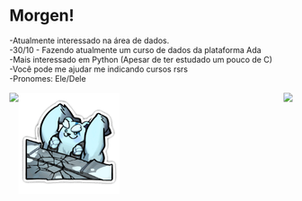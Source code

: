 <!--
**sanshee2/sanshee2** is a ✨ _special_ ✨ repository because its `README.md` (this file) appears on your GitHub profile.

Here are some ideas to get you started:

- 🔭 I’m currently working on ...
- 🌱 I’m currently learning ...
- 👯 I’m looking to collaborate on ...
- 🤔 I’m looking for help with ...
- 💬 Ask me about ...
- 📫 How to reach me: ...
- 😄 Pronouns: ...
- ⚡ Fun fact: ...
-->
<div>
<h1> Morgen! </h1>
-Atualmente interessado na área de dados. <br>
-30/10 - Fazendo atualmente um curso de dados da plataforma Ada  <br>
-Mais interessado em Python (Apesar de ter estudado um pouco de C)  <br>
-Você pode me ajudar me indicando cursos rsrs  <br>
-Pronomes: Ele/Dele  <br>
<br>
</div>
<div style="display: inline_block">
  <a href="https://www.linkedin.com/in/gabriel-lima-9b4431270/">
  <img height="180em" img align="left"src="https://github-readme-stats.vercel.app/api?username=sanshee2&show_icons=true&theme=tokyonight&hide=issues"/>
  <img height="180em" align="center"src="./volibear.gif"/>
  <img height="180em" align="right"src="https://github-readme-stats.vercel.app/api/top-langs/?username=anuraghazra&layout=compact&theme=tokyonight"/>  
</div>
